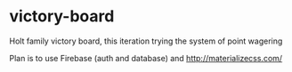 # victory-board
Holt family victory board, this iteration trying the system of point wagering

Plan is to use Firebase (auth and database) and http://materializecss.com/
